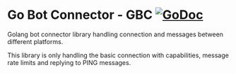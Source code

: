 # Go Bot Connector - GBC [![GoDoc](https://godoc.org/github.com/MoBlaa/gbc?status.svg)](https://godoc.org/github.com/MoBlaa/gbc)
Golang bot connector library handling connection and messages between different platforms.

This library is only handling the basic connection with capabilities, message rate limits and replying to PING messages.